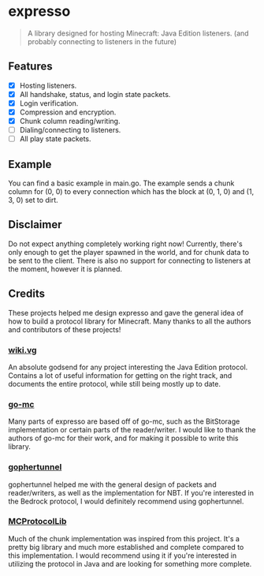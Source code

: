 # expresso
> A library designed for hosting Minecraft: Java Edition listeners. (and probably connecting to listeners in the future)

## Features
- [X] Hosting listeners.
- [X] All handshake, status, and login state packets.
- [X] Login verification.
- [X] Compression and encryption.
- [X] Chunk column reading/writing.
- [ ] Dialing/connecting to listeners.
- [ ] All play state packets.

## Example
You can find a basic example in main.go. The example sends a chunk column for (0, 0) to every connection which has
the block at (0, 1, 0) and (1, 3, 0) set to dirt.

## Disclaimer
Do not expect anything completely working right now! Currently, there's only enough to get the player spawned in the
world, and for chunk data to be sent to the client. There is also no support for connecting to listeners at the moment,
however it is planned.

## Credits
These projects helped me design expresso and gave the general idea of how to build a protocol library for Minecraft.
Many thanks to all the authors and contributors of these projects!

### [wiki.vg](https://wiki.vg/Protocol)
An absolute godsend for any project interesting the Java Edition protocol. Contains a lot of useful information for
getting on the right track, and documents the entire protocol, while still being mostly up to date.

### [go-mc](https://github.com/Tnze/go-mc)
Many parts of expresso are based off of go-mc, such as the BitStorage implementation or certain parts of the
reader/writer. I would like to thank the authors of go-mc for their work, and for making it possible to write
this library.

### [gophertunnel](https://github.com/Sandertv/gophertunnel)
gophertunnel helped me with the general design of packets and reader/writers, as well as the implementation for NBT.
If you're interested in the Bedrock protocol, I would definitely recommend using gophertunnel.

### [MCProtocolLib](https://github.com/GeyserMC/MCProtocolLib)
Much of the chunk implementation was inspired from this project. It's a pretty big library and much more established 
and complete compared to this implementation. I would recommend using it if you're interested in utilizing the protocol 
in Java and are looking for something more complete.